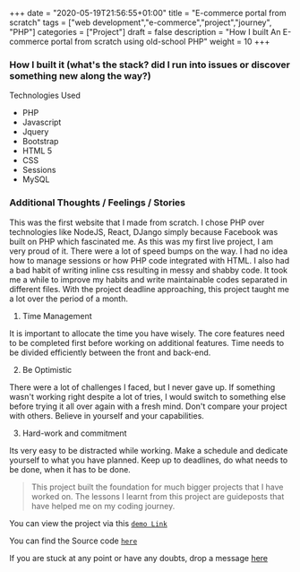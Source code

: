 +++
date = "2020-05-19T21:56:55+01:00"
title = "E-commerce portal from scratch"
tags = ["web development","e-commerce","project","journey", "PHP"]
categories = ["Project"]
draft = false
description = "How I built An E-commerce portal from scratch using old-school PHP"
weight = 10
+++



### How I built it (what's the stack? did I run into issues or discover something new along the way?)

Technologies Used

- PHP
- Javascript
- Jquery
- Bootstrap
- HTML 5
- CSS
- Sessions
- MySQL

### Additional Thoughts / Feelings / Stories
This was the first website that I made from scratch. I chose PHP over technologies like NodeJS, React, DJango simply because Facebook was built on PHP which fascinated me. As this was my first live project, I am very proud of it. There were a lot of speed bumps on the way. I had no idea how to manage sessions or how PHP code integrated with HTML. I also had a bad habit of writing inline css resulting in messy and shabby code. It took me a while to improve my habits and write maintainable codes separated in different files. With the project deadline approaching, this project taught me a lot over the period of a month.

1. Time Management

It is important to allocate the time you have wisely. The core features need to be completed first before working on additional features. Time needs to be divided efficiently between the front and back-end.

2. Be Optimistic

There were a lot of challenges I faced, but I never gave up. If something wasn't working right despite a lot of tries, I would switch to something else before trying it all over again with a fresh mind. Don't compare your project with others. Believe in yourself and your capabilities.

3. Hard-work and commitment 

Its very easy to be distracted while working. Make a schedule and dedicate yourself to what you have planned. Keep up to deadlines, do what needs to be done, when it has to be done.
 
> This project built the foundation for much bigger projects that I have worked on. The lessons I learnt from this project are guideposts that have helped me on my coding journey.  

You can view the project via this [`demo Link`](http://www.vitalcare.epizy.com/?i=1)

You can find the Source code [`here`](https://github.com/vrushti-mody/Vital-Care)

If you are stuck at any point or have any doubts, drop a message [here](https://www.vrushtimody.me/)
